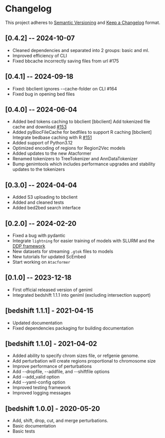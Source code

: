 # Changelog

This project adheres to [Semantic Versioning](https://semver.org/spec/v2.0.0.html) and [Keep a Changelog](https://keepachangelog.com/en/1.0.0/) format. 

## [0.4.2] -- 2024-10-07

- Cleaned dependencies and separated into 2 groups: basic and ml.
- Improved efficiency of CLI
- Fixed bbcache incorrectly saving files from url #175


## [0.4.1] -- 2024-09-18

- Fixed: bbclient ignores --cache-folder on CLI #164
- Fixed bug in opening bed files


## [0.4.0] -- 2024-06-04

- Added bed tokens caching to bbclient [bbclient] Add tokenized file cache and download [#153](https://github.com/databio/geniml_dev/issues/153)
- Added pyBiocFileCache for bedfiles to support R caching [bbclient] Integrate bedbase caching with R [#151](https://github.com/databio/geniml_dev/issues/151)
- Added support of Python3.12
- Optimized encoding of regions for Region2Vec models
- Added updates to the new Atacformer
- Renamed tokenizers to TreeTokenizer and AnnDataTokenizer
- Bump genimtools which includes performance upgrades and stability updates to the tokenizers

## [0.3.0] -- 2024-04-04

- Added S3 uploading to bbclient
- Added and cleaned tests
- Added bed2bed search interface

## [0.2.0] -- 2024-02-20

- Fixed a bug with pydantic
- Integrate `lightning` for easier training of models with SLURM and the [DDP framework](https://pytorch.org/tutorials/intermediate/ddp_tutorial.html)
- New datasets for streaming `.gtok` files to models
- New tutorials for updated ScEmbed
- Start working on `Atacformer`

## [0.1.0] -- 2023-12-18

- First official released version of geniml
- Integrated bedshift 1.1.1 into geniml (excluding intersection support)


## [bedshift 1.1.1] - 2021-04-15

- Updated documentation
- Fixed dependencies packaging for building documentation

## [bedshift 1.1.0] - 2021-04-02

- Added ability to specify chrom sizes file, or refgenie genome.
- Add perturbation will create regions proportional to chromosome size
- Improve performance of perturbations
- Add --dropfile, --addfile, and --shiftfile options
- Add --add_valid option
- Add --yaml-config option
- Improved testing framework
- Improved logging messages

## [bedshift 1.0.0] - 2020-05-20

- Add, shift, drop, cut, and merge perturbations.
- Basic documentation
- Basic tests
